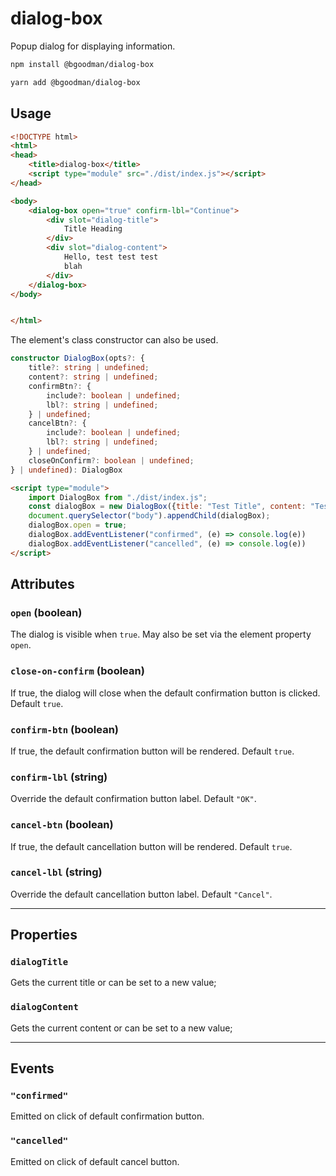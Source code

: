 # dialog-box

Popup dialog for displaying information.

```bash
npm install @bgoodman/dialog-box

yarn add @bgoodman/dialog-box
```

## Usage

```html
<!DOCTYPE html>
<html>
<head>
    <title>dialog-box</title>
    <script type="module" src="./dist/index.js"></script>
</head>

<body>
    <dialog-box open="true" confirm-lbl="Continue">
        <div slot="dialog-title">
            Title Heading
        </div>
        <div slot="dialog-content">
            Hello, test test test
            blah
        </div>
    </dialog-box>
</body>


</html>
```

The element's class constructor can also be used.

```typescript
constructor DialogBox(opts?: {
    title?: string | undefined;
    content?: string | undefined;
    confirmBtn?: {
        include?: boolean | undefined;
        lbl?: string | undefined;
    } | undefined;
    cancelBtn?: {
        include?: boolean | undefined;
        lbl?: string | undefined;
    } | undefined;
    closeOnConfirm?: boolean | undefined;
} | undefined): DialogBox
```

```html
<script type="module">
    import DialogBox from "./dist/index.js";
    const dialogBox = new DialogBox({title: "Test Title", content: "Test content"});
    document.querySelector("body").appendChild(dialogBox);
    dialogBox.open = true;
    dialogBox.addEventListener("confirmed", (e) => console.log(e))
    dialogBox.addEventListener("cancelled", (e) => console.log(e))
</script>
```

## Attributes

### `open` (boolean)

The dialog is visible when `true`.  May also be set via the element property `open`.

### `close-on-confirm` (boolean)

If true, the dialog will close when the default confirmation button is clicked.  Default `true`.

### `confirm-btn` (boolean)

If true, the default confirmation button will be rendered.  Default `true`.

### `confirm-lbl` (string)

Override the default confirmation button label.  Default `"OK"`.

### `cancel-btn` (boolean)

If true, the default cancellation button will be rendered.  Default `true`.

### `cancel-lbl` (string)

Override the default cancellation button label.  Default `"Cancel"`.

---

## Properties

### `dialogTitle`

Gets the current title or can be set to a new value;

### `dialogContent`

Gets the current content or can be set to a new value;

---

## Events

### `"confirmed"`

Emitted on click of default confirmation button.

### `"cancelled"`

Emitted on click of default cancel button.
